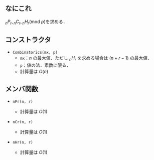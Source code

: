 ## なにこれ
${}_nP_r, {}_nC_r, {}_nH_r (\mathrm{mod}\ p)$を求める．

## コンストラクタ
- `Combinatorics(mx, p)`
	- `mx`：$n\:$の最大値．ただし$\:{}_nH_r\:$を求める場合は$\:(n+r-1)\:$の最大値．
	- `p`：値の法．素数に限る．
	- 計算量は$\:O(n)$

## メンバ関数
- `nPr(n, r)`
	- 計算量は$\:O(1)$

- `nCr(n, r)`
	- 計算量は$\:O(1)$

- `nHr(n, r)`
	- 計算量は$\:O(1)$